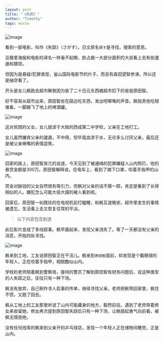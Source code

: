 ```yaml
---
layout: post
title: "《失踪》"
author: "Timothy"
tags: movie 
---
```


![image](https://user-images.githubusercontent.com/106022681/185012389-5155d1ac-9610-40f8-8e66-865c8958a864.png)

看到一部电影，叫作《失踪》（さがす）。日文原名`探す`是寻找，搜索的意思。

豆瓣里海报和电影的译名一样毫不起眼，脸占据一大部分面积的大叔看上去有些邋遢和猥琐。

但因为是悬疑/犯罪类型，釜山国际电影节的片子，而且有森田望智参演，所以还是抽空看了。

开头是女儿枫跑去超市解救因为偷了二十日元东西被超市扣下的爸爸原田智。

好不容易从超市出来，原田智坐在路边吃东西，发出吧唧嘴的声音。枫指责他吃相难看，一脚踢飞了地上的啤酒罐。

![image](https://user-images.githubusercontent.com/106022681/185029484-f3d53819-065a-4023-8789-248af4cf6940.png)

这对贫困的父女，女儿就读于大阪的西成第二中学校，父亲在工地打工。

女儿虽然嫌弃父亲的邋遢，不中用，但毕竟血浓于水，无论多么讨厌父亲，最后还是被父亲噘嘴的表情逗笑。

![image](https://user-images.githubusercontent.com/106022681/185013374-b7d96962-c73e-4970-877d-43f44e060c8d.png)

回家的路上，原田智突兀的说道，今天见到了被通缉的犯罪嫌疑人山内照巳，他的悬赏金额是300万。原田智解释说，在电车上，看到了摘下口罩，咬着手指甲的山内。

赏金对缺钱的父女自然很有吸引力，但枫对父亲的话不屑一顾，肯定是看到了长得相似的人。嫌犯怎么可能大摇大摆的被人看到呢。

回家后，原田智一如既往的在电视机前打瞌睡，和枫互道晚安。超市里发生的事情被遗忘，生活看上去又恢复往常的平淡。

> 以下内容包含剧透

此后影片变成了多线叙事。枫早晨起来，发现父亲消失了。等了一天都没有父亲的消息，开始四处寻找。

![image](https://user-images.githubusercontent.com/106022681/185013091-27085f63-665c-4574-a688-9e83f75af203.png)

枫来到工地，工友说原田智正在干活儿。枫来到`原田智`面前，却发现是个戴眼镜的年轻人，正在咬着手指甲，相貌酷似山内。

学校的老师陪着枫到警察局，接待的警员了解到原田智有财务问题后，说这种类型的人失踪之后，往往只有一种下场。

枫没有放弃，自己制作寻人启事的传单，继续寻找父亲。老师把枫带回家里，枫住不惯，又跑了回去。

枫从工地上的工友那里听说了山内可能藏身的地方，毅然前往。遇到了老师带着修女来收留她，修女再次提到原田智失踪后只有一种下场，让枫鼓起勇气向前看，被枫无情拒绝。

没有任何线索的枫来到父亲开的乒乓球店，发现一个年轻人正在储物间睡觉，正是山内。







